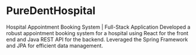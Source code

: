 # PureDentHospital
Hospital Appointment Booking System | Full-Stack Application Developed a robust appointment booking system for a hospital using React for the front end and Java REST API for the backend. Leveraged the Spring Framework and JPA for efficient data management. 
